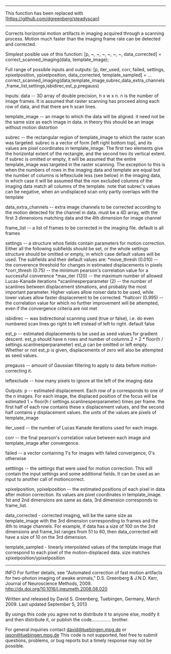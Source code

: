 ***
This function has been replaced with [https://github.com/dgreenberg/steadyscan]
***


Corrects horizontal motion artifacts in imaging acquired through a scanning process.
Motion much faster than the imaging frame rate can be detected and corrected.

Simplest posible use of this function:
[p, ~, ~, ~, ~, ~, ~, data_corrected] = correct_scanned_imaging(data, template_image);

Full range of possible inputs and outputs:
[p, iter_used, corr, failed, settings, xpixelposition, ypixelposition, data_corrected, template_sampled] = ...
  correct_scanned_imaging(data,template_image,subrec,data_extra_channels,frame_list,settings,isbidirec,est_p,pregauss)

Inputs:
data -- 3D array of double precision, h x w x n. n is the number of image
frames. It is assumed that raster scanning has proceed along each row of
data, and that there are h scan lines.

template_image -- an image to which the data will be aligned. it need not be
the same size as each image in data. in theory this should be an image
without motion distortion

subrec -- the rectangular region of template_image to which the raster scan
was targeted. subrec is a vector of form [left right bottom top], and its
values are pixel coordinates in template_image. The first two elements give the
horizontal extent of the rectangle, and the second two its vertical extent.
if subrec is omitted or empty, it will be assumed that the entire template_image
was targeted in the raster scanning. The exception to this is when the numbers of rows in the
imaging data and template are equal but the number of columns is leftexclude less (see below)
in the imaging data, in which case it will be assumed that the non excluded columns of the imaging
data match all columns of the template. note that subrec's values can be negative, when an undisplaced scan only partly overlaps with the template

data_extra_channels -- extra image channels to be corrected according to the motion detected
for the channel in data. must be a 4D array, with the first 3 dimensions matching data and
the 4th dimension for image channel

frame_list -- a list of frames to be corrected in the imaging file. default is all frames

settings -- a structure whos fields contain parameters for motion
correction. Either all the following subfields should be set, or the whole
settings structure should be omitted or empty, in which case default
values will be used. The subfields and their default values are:
  *move_thresh (0.010) -- the converence threshold for changes in
  estimated displacements in pixels
  *corr_thresh (0.75) -- the minimum pearson's correlation value for a
  successful converence
  *max_iter (120) -- the maximum number of allowed Lucas-Kanade iterations
  *scanlinesperparameter (2) -- the number of scanlines between displacement
  stimations, and probably the most important parameter. Higher values
  allow noiser data to be used, while lower values allow faster
  displacement to be corrected.
  *haltcorr (0.995) -- the correlation value for which no further
  improvement will be attempted, even if the convergence criteria are not
  met

isbidirec -- was bidirectional scanning used (true or false), i.e. do even
numbered scan lines go right to left instead of left to right. default false

est_p -- estimated displacements to be used as seed values for gradient
descent. est_p should have n rows and number of columns
2 + 2 * floor(h / settings.scanlinesperparameter)
est_p can be omitted or left empty. Whether or not est_p is given,
displacements of zero will also be attempted as seed values.

pregauss -- amount of Gaussian filtering to apply to data before motion-correcting it.

leftexclude -- how many pixels to ignore at the left of the imaging data

Outputs:
p -- estimated displacement. Each row of p corresponds to one of the n
images. For each image, the displaced position of the focus will be estimated
1 + floor(h / settings.scanlinesperparameter) times per frame. the first
half of each row contains these x displacement values, and the second half
contains y displacement values. the units of the values are pixels of template_image

iter_used -- the number of Lucas Kanade iterations used for each image.

corr -- the final pearson's correlation value between each image and
template_image after convergence.

failed -- a vector containing 1's for images with failed convergence, 0's otherwise

setttings -- the settings that were used for motion correction. This will
contain the input settings and some additional fields. It can be used as
an input to another call of motioncorrect.

xpixelposition, ypixelposition -- the estimated positions of each pixel in
data after motion correction. Its values are pixel coordinates in template_image.
1st and 2nd dimensions are same as data, 3rd dimension corresponds to frame_list.

data_corrected - corrected imaging, will be the same size as template_image
with the 3rd dimension corresponding to frames and the 4th to image channels.
For example, if data has a size of 100 on the 3rd dimensions and
frame_list ranges from 51 to 60, then data_corrected will have a size of 10
on the 3rd dimension.

template_sampled - linearly interpolated values of the template image that correspond to
each pixel of the motion-displaced data. size matches xpixelposition/ypixelposition

--------------------------------------------------------------------------
INFO
For further details, see "Automated correction of fast motion artifacts for two-photon
imaging of awake animals," D.S. Greenberg & J.N.D. Kerr, Journal of
Neuroscience Methods, 2009.
http://dx.doi.org/10.1016/j.jneumeth.2008.08.020

Written and released by David S. Greenberg, Tuebingen, Germany, March 2009.
Last updated September 5, 2013

By usings this code you agree not to distribute it to anyone else, modify
it and then distribute it, or publish the code............... brother.

For general inquiries contact david@tuebingen.mpg.de or jason@tuebingen.mpg.de
This code is not supported, feel free to submit questions, problems, or
bug reports but a timely response may not be possible.
